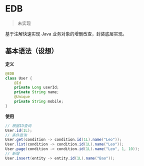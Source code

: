 # EDB

> 未实现

基于注解快速实现 Java 业务对象的增删改查，封装底层实现。

## 基本语法（设想）

**定义**
```java
@EDB
class User {
    @Id
    private Long userId;
    private String name;
    @Unique
    private String mobile;
}

```

**使用**
```java
// 根据ID查询
User.id(1L);
// 条件查询
User.get(condition -> condition.id(1L).name("Leo"));
User.list(condition -> condition.id(1L).name("Leo"));
User.page(condition -> condition.id(1L).name("Leo", 1, 10));
// 新增
User.insert(entity -> entity.id(1L).name("Bao"));
```
